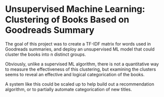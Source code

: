 # Unsupervised Machine Learning: Clustering of Books Based on Goodreads Summary

The goal of this project was to create a TF-IDF matrix for words used in Goodreads summaries, and deploy an unsupervised ML model that could cluster the books into n distinct groups. 

Obviously, unlike a supervised ML algorithm, there is not a quantitative way to measure the effectiveness of this clustering, but examining the clusters seems to reveal an effective and logical categorication of the books. 

A system like this could be scaled up to help build out a recommendation algorithm, or to partially automate categorication of new titles.

